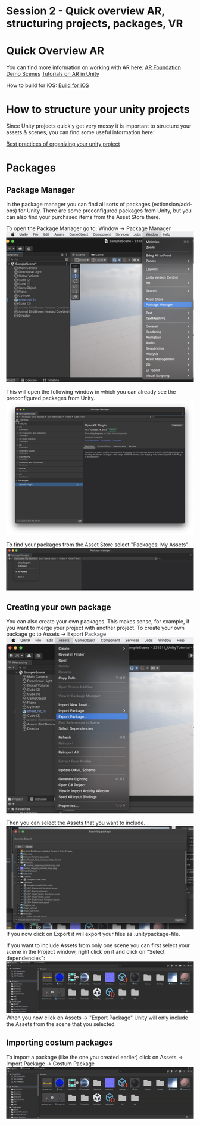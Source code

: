 # Session 2 - Quick overview AR, structuring projects, packages, VR 

# <a name="ar"></a> Quick Overview AR 

You can find more information on working with AR here: 
[AR Foundation Demo Scenes](https://github.com/juliannetzer/arfoundation-demos_khb_sose22)
[Tutorials on AR in Unity](https://www.youtube.com/watch?v=FWyTf3USDCQ)

How to build for iOS: 
[Build for iOS](https://github.com/juliannetzer/arfoundation-demos_khb_sose22/blob/master/build.md)

# <a name="structure"></a> How to structure your unity projects
Since Unity projects quickly get very messy it is important to structure your assets & scenes, you can find some useful information here: 

[Best practices of organizing your unity project](https://unity.com/how-to/organizing-your-project)


# <a name="packages"></a>Packages

## Package Manager 

In the package manager you can find all sorts of packages (extionsion/add-ons) for Unity. There are some preconfigured packages from Unity, but you can also find your purchased items from the Asset Store there. 

To open the Package Manager go to: Window -> Package Manager
![](images/PackageManager1.jpeg)

This will open the following window in which you can already see the preconfigured packages from Unity. 
![](images/PackageManager2.jpeg)

To find your packages from the Asset Store select "Packages: My Assets"
![](images/PackageManager3.jpeg)

## Creating your own package 

You can also create your own packages. This makes sense, for example, if you want to merge your project with another project. To create your own package go to Assets -> Export Package 
![](images/packagemanagerexport1.jpeg)

Then you can select the Assets that you want to include.
![](images/packagemanagerexport2.jpeg)
If you now click on Export it will export your files as .unitypackage-file. 

If you want to include Assets from only one scene you can first select your scene in the Project window, right click on it and click on "Select dependencies": 
![](images/packagemanagerexport3.gif)
When you now click on Assets -> "Export Package" Unity will only include the Assets from the scene that you selected. 

## Importing costum packages
To import a package (like the one you created earlier) click on Assets -> Import Package -> Costum Package 
![](images/packagemanagerexport3.gif)




